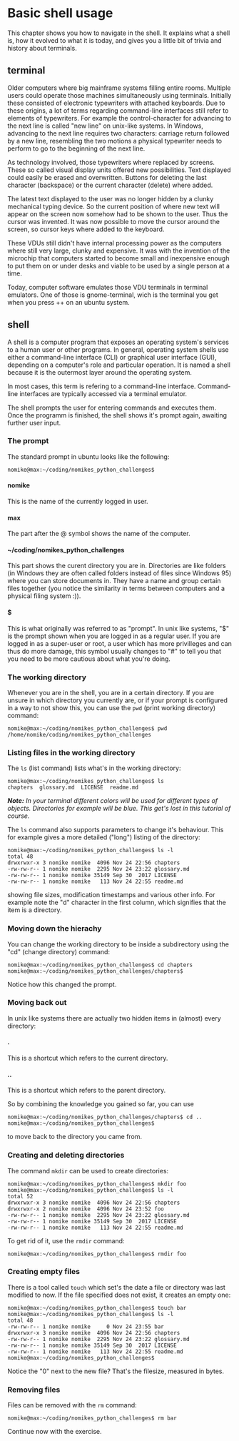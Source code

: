 # Basic shell usage

This chapter shows you how to navigate in the shell. It explains what a shell is, how it evolved to what it is today, and gives you a little bit of trivia and history about terminals.

## terminal
Older computers where big mainframe systems filling entire rooms. Multiple users could operate those machines simultaneously using terminals. Initially these consisted of electronic typewriters with attached keyboards. Due to these origins, a lot of terms regarding command-line interfaces still refer to elements of typewriters. For example the control-character for advancing to the next line is called "new line" on unix-like systems. In Windows, advancing to the next line requires two characters: carriage return followed by a new line, resembling the two motions a physical typewriter needs to perform to go to the beginning of the next line.

As technology involved, those typewriters where replaced by screens. These so called visual display units offered new possibilities. Text displayed could easily be erased and overwritten. Buttons for deleting the last character (backspace) or the current character (delete) where added.

The latest text displayed to the user was no longer hidden by a clunky mechanical typing device. So the current position of where new text will appear on the screen now somehow had to be shown to the user. Thus the cursor was invented. It was now possible to move the cursor around the screen, so cursor keys where added to the keyboard.

These VDUs still didn't have internal processing power as the computers where still very large, clunky and expensive. It was with the invention of the microchip that computers started to become small and inexpensive enough to put them on or under desks and viable to be used by a single person at a time.

Today, computer software emulates those VDU terminals in terminal emulators. One of those is gnome-terminal, wich is the terminal you get when you press <ctrl>+<alt>+<t> on an ubuntu system.


## shell

A shell is a computer program that exposes an operating system's services to a human user or other programs. In general, operating system shells use either a command-line interface (CLI) or graphical user interface (GUI), depending on a computer's role and particular operation. It is named a shell because it is the outermost layer around the operating system.

In most cases, this term is refering to a command-line interface.
Command-line interfaces are typically accessed via a terminal emulator.

The shell prompts the user for entering commands and executes them. Once the programm is finished, the shell shows it's prompt again, awaiting further user input.

### The prompt

The standard prompt in ubuntu looks like the following:

```
nomike@max:~/coding/nomikes_python_challenges$ 
```

#### nomike

This is the name of the currently logged in user.

#### max

The part after the @ symbol shows the name of the computer.

#### ~/coding/nomikes_python_challenges

This part shows the curent directory you are in. Directories are like folders (in Windows they are often called folders instead of files since Windows 95) where you can store documents in. They have a name and group certain files together (you notice the similarity in terms between computers and a physical filing system :)).

#### $

This is what originally was referred to as "prompt". In unix like systems, "$" is the prompt shown when you are logged in as a regular user. If you are logged in as a super-user or root, a user which has more privilleges and can thus do more damage, this symbol usually changes to "#" to tell you that you need to be more cautious about what you're doing.


### The working directory

Whenever you are in the shell, you are in a certain directory.
If you are unsure in which directory you currently are, or if your prompt is configured in a way to not show this, you can use the `pwd` (print working directory) command:

```
nomike@max:~/coding/nomikes_python_challenges$ pwd
/home/nomike/coding/nomikes_python_challenges
```
### Listing files in the working directory

The `ls` (list command) lists what's in the working directory:

```
nomike@max:~/coding/nomikes_python_challenges$ ls
chapters  glossary.md  LICENSE  readme.md
```
***Note:** In your terminal different colors will be used for different types of objects. Directories for example will be blue. This get's lost in this tutorial of course.*

The `ls` command also supports parameters to change it's behaviour. This for example gives a more detailed ("long") listing of the directory:

```
nomike@max:~/coding/nomikes_python_challenges$ ls -l
total 48
drwxrwxr-x 3 nomike nomike  4096 Nov 24 22:56 chapters
-rw-rw-r-- 1 nomike nomike  2295 Nov 24 23:22 glossary.md
-rw-rw-r-- 1 nomike nomike 35149 Sep 30  2017 LICENSE
-rw-rw-r-- 1 nomike nomike   113 Nov 24 22:55 readme.md
```

showing file sizes, modification timestamps and various other info.
For example note the "d" character in the first column, which signifies that the item is a directory.

### Moving down the hierachy
You can change the working directory to be inside a subdirectory using the "cd" (change directory) command:

```
nomike@max:~/coding/nomikes_python_challenges$ cd chapters
nomike@max:~/coding/nomikes_python_challenges/chapters$ 
```

Notice how this changed the prompt.

### Moving back out
In unix like systems there are actually two hidden items in (almost) every directory:

#### .
This is a shortcut which refers to the current directory.

#### ..
This is a shortcut which refers to the parent directory.

So by combining the knowledge you gained so far, you can use

```
nomike@max:~/coding/nomikes_python_challenges/chapters$ cd ..
nomike@max:~/coding/nomikes_python_challenges$ 
```
to move back to the directory you came from.

### Creating and deleting directories

The command `mkdir` can be used to create directories:

```
nomike@max:~/coding/nomikes_python_challenges$ mkdir foo
nomike@max:~/coding/nomikes_python_challenges$ ls -l
total 52
drwxrwxr-x 3 nomike nomike  4096 Nov 24 22:56 chapters
drwxrwxr-x 2 nomike nomike  4096 Nov 24 23:52 foo
-rw-rw-r-- 1 nomike nomike  2295 Nov 24 23:22 glossary.md
-rw-rw-r-- 1 nomike nomike 35149 Sep 30  2017 LICENSE
-rw-rw-r-- 1 nomike nomike   113 Nov 24 22:55 readme.md
```

To get rid of it, use the `rmdir` command:

```
nomike@max:~/coding/nomikes_python_challenges$ rmdir foo
```

### Creating empty files

There is a tool called `touch` which set's the date a file or directory was last modified to now. If the file specified does not exist, it creates an empty one:

```
nomike@max:~/coding/nomikes_python_challenges$ touch bar
nomike@max:~/coding/nomikes_python_challenges$ ls -l
total 48
-rw-rw-r-- 1 nomike nomike     0 Nov 24 23:55 bar
drwxrwxr-x 3 nomike nomike  4096 Nov 24 22:56 chapters
-rw-rw-r-- 1 nomike nomike  2295 Nov 24 23:22 glossary.md
-rw-rw-r-- 1 nomike nomike 35149 Sep 30  2017 LICENSE
-rw-rw-r-- 1 nomike nomike   113 Nov 24 22:55 readme.md
nomike@max:~/coding/nomikes_python_challenges$ 
```

Notice the "0" next to the new file? That's the filesize, measured in bytes.

### Removing files

Files can be removed with the `rm` command:

```
nomike@max:~/coding/nomikes_python_challenges$ rm bar
```

Continue now with the exercise.

